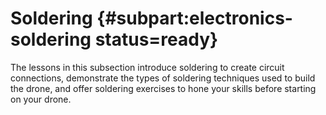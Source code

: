 # Soldering {#subpart:electronics-soldering status=ready}

The lessons in this subsection introduce soldering to create circuit connections, demonstrate the types of soldering techniques used to build the drone, and offer soldering exercises to hone your skills before starting on your drone.
